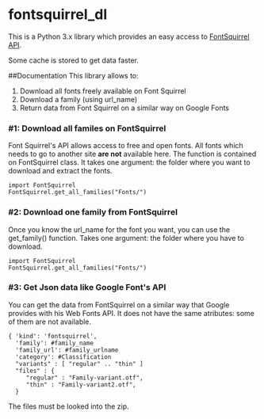 fontsquirrel_dl
=========================

This is a Python 3.x library which provides an easy access to [FontSquirrel API](http://www.fontsquirrel.com/blog/2010/12/the-font-squirrel-api).

Some cache is stored to get data faster.

##Documentation
This library allows to:

1. Download all fonts freely available on Font Squirrel
1. Download a family (using url_name)
1. Return data from Font Squirrel on a similar way on Google Fonts 

### #1: Download all familes on FontSquirrel
Font Squirrel's API allows access to free and open fonts. All fonts which needs to go to another site **are not** available here. The function is contained on FontSquirrel class. 
It takes one argument: the folder where you want to download and extract the fonts.

    import FontSquirrel
    FontSquirrel.get_all_families("Fonts/")

### #2: Download one family from FontSquirrel
Once you know the url_name for the font you want, you can use the get_family() function. Takes one argument: the folder where you have to download.

    import FontSquirrel
    FontSquirrel.get_all_families("Fonts/")
    
### #3: Get Json data like Google Font's API
You can get the data from FontSquirrel on a similar way that Google provides with his Web Fonts API. It does not have the same atributes: some of them are not available.
    
    { 'kind': 'fontsquirrel',
      'family': #family_name
      'family_url': #family_urlname
      'category': #Classification
      "variants" : [ "regular" .. "thin" ]
      "files" : {
         "regular" : "Family-variant.otf",
         "thin" : "Family-variant2.otf",
      }
        
The files must be looked into the zip.